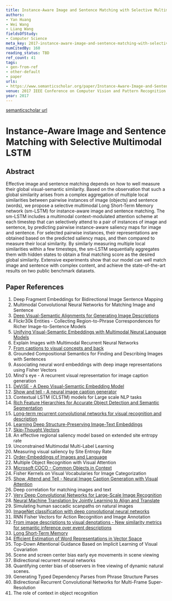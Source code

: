 ```yaml
---
title: Instance-Aware Image and Sentence Matching with Selective Multimodal LSTM
authors:
- Yan Huang
- Wei Wang
- Liang Wang
fieldsOfStudy:
- Computer Science
meta_key: 2017-instance-aware-image-and-sentence-matching-with-selective-multimodal-lstm
numCitedBy: 160
reading_status: TBD
ref_count: 41
tags:
- gen-from-ref
- other-default
- paper
urls:
- https://www.semanticscholar.org/paper/Instance-Aware-Image-and-Sentence-Matching-with-Huang-Wang/e1b6735f6ecb09e1d83b0aa9d2cde42993ee2eb0?sort=total-citations
venue: 2017 IEEE Conference on Computer Vision and Pattern Recognition (CVPR)
year: 2017
---
```


[semanticscholar url](https://www.semanticscholar.org/paper/Instance-Aware-Image-and-Sentence-Matching-with-Huang-Wang/e1b6735f6ecb09e1d83b0aa9d2cde42993ee2eb0?sort=total-citations)

# Instance-Aware Image and Sentence Matching with Selective Multimodal LSTM

## Abstract

Effective image and sentence matching depends on how to well measure their global visual-semantic similarity. Based on the observation that such a global similarity arises from a complex aggregation of multiple local similarities between pairwise instances of image (objects) and sentence (words), we propose a selective multimodal Long Short-Term Memory network (sm-LSTM) for instance-aware image and sentence matching. The sm-LSTM includes a multimodal context-modulated attention scheme at each timestep that can selectively attend to a pair of instances of image and sentence, by predicting pairwise instance-aware saliency maps for image and sentence. For selected pairwise instances, their representations are obtained based on the predicted saliency maps, and then compared to measure their local similarity. By similarly measuring multiple local similarities within a few timesteps, the sm-LSTM sequentially aggregates them with hidden states to obtain a final matching score as the desired global similarity. Extensive experiments show that our model can well match image and sentence with complex content, and achieve the state-of-the-art results on two public benchmark datasets.

## Paper References

1. Deep Fragment Embeddings for Bidirectional Image Sentence Mapping
2. Multimodal Convolutional Neural Networks for Matching Image and Sentence
3. [Deep Visual-Semantic Alignments for Generating Image Descriptions](2017-deep-visual-semantic-alignments-for-generating-image-descriptions)
4. Flickr30k Entities - Collecting Region-to-Phrase Correspondences for Richer Image-to-Sentence Models
5. [Unifying Visual-Semantic Embeddings with Multimodal Neural Language Models](2014-unifying-visual-semantic-embeddings-with-multimodal-neural-language-models)
6. Explain Images with Multimodal Recurrent Neural Networks
7. [From captions to visual concepts and back](2015-from-captions-to-visual-concepts-and-back)
8. Grounded Compositional Semantics for Finding and Describing Images with Sentences
9. Associating neural word embeddings with deep image representations using Fisher Vectors
10. Mind's eye - A recurrent visual representation for image caption generation
11. [DeViSE - A Deep Visual-Semantic Embedding Model](2013-devise-a-deep-visual-semantic-embedding-model)
12. [Show and tell - A neural image caption generator](2015-show-and-tell-a-neural-image-caption-generator)
13. Contextual LSTM (CLSTM) models for Large scale NLP tasks
14. [Rich Feature Hierarchies for Accurate Object Detection and Semantic Segmentation](2014-rich-feature-hierarchies-for-accurate-object-detection-and-semantic-segmentation)
15. [Long-term recurrent convolutional networks for visual recognition and description](2015-long-term-recurrent-convolutional-networks-for-visual-recognition-and-description)
16. [Learning Deep Structure-Preserving Image-Text Embeddings](2016-learning-deep-structure-preserving-image-text-embeddings)
17. [Skip-Thought Vectors](2015-skip-thought-vectors)
18. An effective regional saliency model based on extended site entropy rate
19. Unconstrained Multimodal Multi-Label Learning
20. Measuring visual saliency by Site Entropy Rate
21. [Order-Embeddings of Images and Language](2016-order-embeddings-of-images-and-language)
22. Multiple Object Recognition with Visual Attention
23. [Microsoft COCO - Common Objects in Context](2014-microsoft-coco-common-objects-in-context)
24. Fisher Kernels on Visual Vocabularies for Image Categorization
25. [Show, Attend and Tell - Neural Image Caption Generation with Visual Attention](2015-show-attend-and-tell-neural-image-caption-generation-with-visual-attention)
26. Deep correlation for matching images and text
27. [Very Deep Convolutional Networks for Large-Scale Image Recognition](2014-vggnet.md)
28. [Neural Machine Translation by Jointly Learning to Align and Translate](2015-neural-machine-translation-by-jointly-learning-to-align-and-translate)
29. Simulating human saccadic scanpaths on natural images
30. [ImageNet classification with deep convolutional neural networks](2012-alexnet.md)
31. RNN Fisher Vectors for Action Recognition and Image Annotation
32. [From image descriptions to visual denotations - New similarity metrics for semantic inference over event descriptions](2014-from-image-descriptions-to-visual-denotations-new-similarity-metrics-for-semantic-inference-over-event-descriptions)
33. [Long Short-Term Memory](1997-long-short-term-memory)
34. [Efficient Estimation of Word Representations in Vector Space](2013-efficient-estimation-of-word-representations-in-vector-space)
35. Top-Down Attentional Guidance Based on Implicit Learning of Visual Covariation
36. Scene and screen center bias early eye movements in scene viewing
37. Bidirectional recurrent neural networks
38. Quantifying center bias of observers in free viewing of dynamic natural scenes.
39. Generating Typed Dependency Parses from Phrase Structure Parses
40. Bidirectional Recurrent Convolutional Networks for Multi-Frame Super-Resolution
41. The role of context in object recognition
